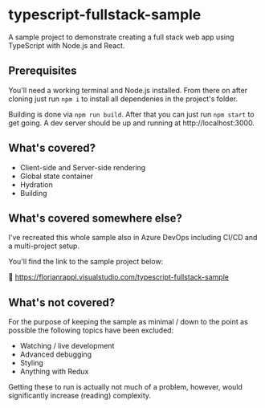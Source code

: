 # typescript-fullstack-sample

A sample project to demonstrate creating a full stack web app using TypeScript with Node.js and React.

## Prerequisites

You'll need a working terminal and Node.js installed. From there on after cloning just run `npm i` to install all dependenies in the project's folder.

Building is done via `npm run build`. After that you can just run `npm start` to get going. A dev server should be up and running at http://localhost:3000.

## What's covered?

- Client-side and Server-side rendering
- Global state container
- Hydration
- Building

## What's covered somewhere else?

I've recreated this whole sample also in Azure DevOps including CI/CD and a multi-project setup.

You'll find the link to the sample project below:

:rocket: https://florianrappl.visualstudio.com/typescript-fullstack-sample

## What's not covered?

For the purpose of keeping the sample as minimal / down to the point as possible the following topics have been excluded:

- Watching / live development
- Advanced debugging
- Styling
- Anything with Redux

Getting these to run is actually not much of a problem, however, would significantly increase (reading) complexity.
